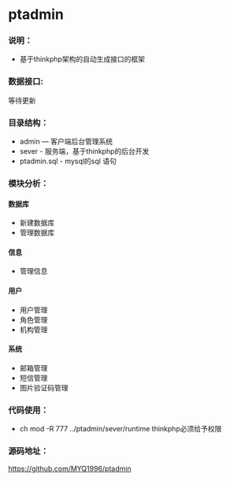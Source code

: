# ptadmin

### 说明：

- 基于thinkphp架构的自动生成接口的框架

### 数据接口:

等待更新

### 目录结构：

- admin — 客户端后台管理系统
- sever - 服务端，基于thinkphp的后台开发
- ptadmin.sql - mysql的sql 语句

### 模块分析：
 #### 数据库
  - 新建数据库
  - 管理数据库
 #### 信息
  - 管理信息  
 #### 用户
  - 用户管理
  - 角色管理
  - 机构管理
 #### 系统
  - 邮箱管理
  - 短信管理
  - 图片验证码管理

### 代码使用：
- ch mod -R 777 ../ptadmin/sever/runtime thinkphp必须给予权限

### 源码地址：

https://github.com/MYQ1996/ptadmin

